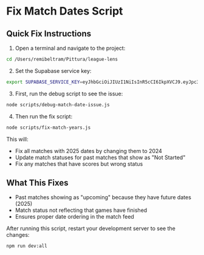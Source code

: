 # Fix Match Dates Script

## Quick Fix Instructions

1. Open a terminal and navigate to the project:
```bash
cd /Users/remibeltram/Pittura/league-lens
```

2. Set the Supabase service key:
```bash
export SUPABASE_SERVICE_KEY=eyJhbGciOiJIUzI1NiIsInR5cCI6IkpXVCJ9.eyJpc3MiOiJzdXBhYmFzZSIsInJlZiI6InNlcHRlcnJrZG5vanNtdG1tc2thIiwicm9sZSI6InNlcnZpY2Vfcm9sZSIsImlhdCI6MTc0ODM0MDY4MCwiZXhwIjoyMDYzOTE2NjgwfQ.0jHWphqfH1vYUpZoXCBLI_IFpoupFUlQo5jb9XqWaKw
```

3. First, run the debug script to see the issue:
```bash
node scripts/debug-match-date-issue.js
```

4. Then run the fix script:
```bash
node scripts/fix-match-years.js
```

This will:
- Fix all matches with 2025 dates by changing them to 2024
- Update match statuses for past matches that show as "Not Started"
- Fix any matches that have scores but wrong status

## What This Fixes

- Past matches showing as "upcoming" because they have future dates (2025)
- Match status not reflecting that games have finished
- Ensures proper date ordering in the match feed

After running this script, restart your development server to see the changes:
```bash
npm run dev:all
```